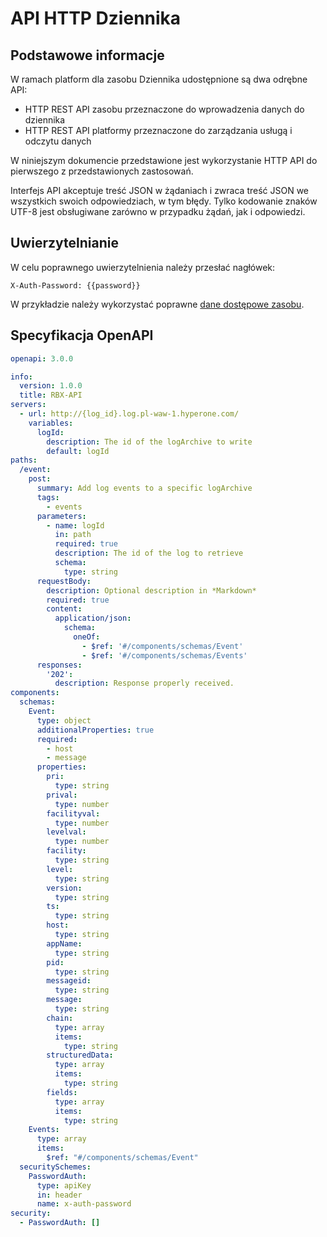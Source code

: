 # API HTTP Dziennika

## Podstawowe informacje

W ramach platform dla zasobu Dziennika udostępnione są dwa odrębne API:

* HTTP REST API zasobu przeznaczone do wprowadzenia danych do dziennika
* HTTP REST API platformy przeznaczone do zarządzania usługą i odczytu danych

W niniejszym dokumencie przedstawione jest wykorzystanie HTTP API do pierwszego z przedstawionych zastosowań.

Interfejs API akceptuje treść JSON  w żądaniach i zwraca treść JSON we wszystkich swoich odpowiedziach, w tym błędy. Tylko kodowanie znaków UTF-8 jest obsługiwane zarówno w przypadku żądań, jak i odpowiedzi.

## Uwierzytelnianie

W celu poprawnego uwierzytelnienia należy przesłać nagłówek:

```
X-Auth-Password: {{password}}
```

W przykładzie należy wykorzystać poprawne [dane dostępowe zasobu](../log-archive.md#Dostęp).

## Specyfikacja OpenAPI

```yaml
openapi: 3.0.0

info:
  version: 1.0.0
  title: RBX-API
servers:
  - url: http://{log_id}.log.pl-waw-1.hyperone.com/
    variables:
      logId:
        description: The id of the logArchive to write
        default: logId
paths:
  /event:
    post:
      summary: Add log events to a specific logArchive
      tags:
        - events
      parameters:
        - name: logId
          in: path
          required: true
          description: The id of the log to retrieve
          schema:
            type: string
      requestBody:
        description: Optional description in *Markdown*
        required: true
        content:
          application/json:
            schema:
              oneOf:
                - $ref: '#/components/schemas/Event'
                - $ref: '#/components/schemas/Events'
      responses:
        '202':
          description: Response properly received.
components:
  schemas:
    Event:
      type: object
      additionalProperties: true
      required:
        - host
        - message
      properties:
        pri:
          type: string
        prival:
          type: number
        facilityval:
          type: number
        levelval:
          type: number
        facility:
          type: string
        level:
          type: string
        version:
          type: string
        ts:
          type: string
        host:
          type: string
        appName:
          type: string
        pid:
          type: string
        messageid:
          type: string
        message:
          type: string
        chain:
          type: array
          items:
            type: string
        structuredData:
          type: array
          items:
            type: string
        fields:
          type: array
          items:
            type: string
    Events:
      type: array
      items:
        $ref: "#/components/schemas/Event"
  securitySchemes:
    PasswordAuth:
      type: apiKey
      in: header
      name: x-auth-password
security:
  - PasswordAuth: []
```



